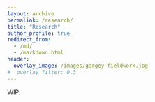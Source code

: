 ```yaml
---
layout: archive
permalink: /research/
title: "Research"
author_profile: true
redirect_from:
  - /md/
  - /markdown.html
header:
  overlay_image: /images/gargey-fieldwork.jpg
#  overlay_filter: 0.3
---
```


WIP.
